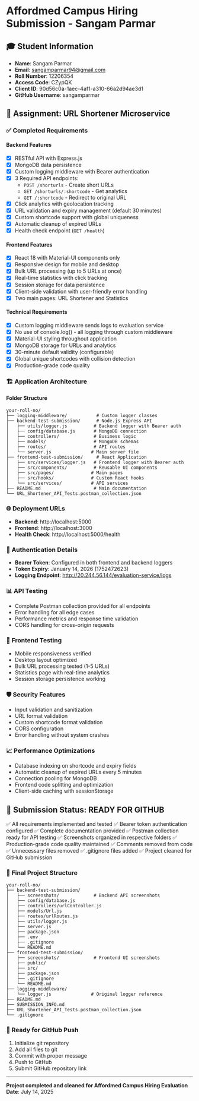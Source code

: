# Affordmed Campus Hiring Submission - Sangam Parmar

## 🎓 Student Information
- **Name**: Sangam Parmar
- **Email**: sangamparmar94@gmail.com
- **Roll Number**: 12206354
- **Access Code**: CZypQK
- **Client ID**: 90d56c0a-1aec-4af1-a310-66a2d94ae3d1
- **GitHub Username**: sangamparmar

## 🚀 Assignment: URL Shortener Microservice

### ✅ **Completed Requirements**

#### **Backend Features**
- [x] RESTful API with Express.js
- [x] MongoDB data persistence
- [x] Custom logging middleware with Bearer authentication
- [x] 3 Required API endpoints:
  - `POST /shorturls` - Create short URLs
  - `GET /shorturls/:shortcode` - Get analytics
  - `GET /:shortcode` - Redirect to original URL
- [x] Click analytics with geolocation tracking
- [x] URL validation and expiry management (default 30 minutes)
- [x] Custom shortcode support with global uniqueness
- [x] Automatic cleanup of expired URLs
- [x] Health check endpoint (`GET /health`)

#### **Frontend Features**
- [x] React 18 with Material-UI components only
- [x] Responsive design for mobile and desktop
- [x] Bulk URL processing (up to 5 URLs at once)
- [x] Real-time statistics with click tracking
- [x] Session storage for data persistence
- [x] Client-side validation with user-friendly error handling
- [x] Two main pages: URL Shortener and Statistics

#### **Technical Requirements**
- [x] Custom logging middleware sends logs to evaluation service
- [x] No use of console.log() - all logging through custom middleware
- [x] Material-UI styling throughout application
- [x] MongoDB storage for URLs and analytics
- [x] 30-minute default validity (configurable)
- [x] Global unique shortcodes with collision detection
- [x] Production-grade code quality

### 🏗️ **Application Architecture**

#### **Folder Structure**
```
your-roll-no/
├── logging-middleware/           # Custom logger classes
├── backend-test-submission/      # Node.js Express API
│   ├── utils/logger.js          # Backend logger with Bearer auth
│   ├── config/database.js       # MongoDB connection
│   ├── controllers/             # Business logic
│   ├── models/                  # MongoDB schemas
│   ├── routes/                  # API routes
│   └── server.js               # Main server file
├── frontend-test-submission/     # React Application
│   ├── src/services/logger.js   # Frontend logger with Bearer auth
│   ├── src/components/          # Reusable UI components
│   ├── src/pages/              # Main pages
│   ├── src/hooks/              # Custom React hooks
│   └── src/services/           # API services
├── README.md                    # Main documentation
└── URL_Shortener_API_Tests.postman_collection.json
```

### 🌐 **Deployment URLs**
- **Backend**: http://localhost:5000
- **Frontend**: http://localhost:3000
- **Health Check**: http://localhost:5000/health

### 🔐 **Authentication Details**
- **Bearer Token**: Configured in both frontend and backend loggers
- **Token Expiry**: January 14, 2026 (1752472623)
- **Logging Endpoint**: http://20.244.56.144/evaluation-service/logs

### 📊 **API Testing**
- Complete Postman collection provided for all endpoints
- Error handling for all edge cases
- Performance metrics and response time validation
- CORS handling for cross-origin requests

### 📱 **Frontend Testing**
- Mobile responsiveness verified
- Desktop layout optimized
- Bulk URL processing tested (1-5 URLs)
- Statistics page with real-time analytics
- Session storage persistence working

### 🛡️ **Security Features**
- Input validation and sanitization
- URL format validation
- Custom shortcode format validation
- CORS configuration
- Error handling without system crashes

### 📈 **Performance Optimizations**
- Database indexing on shortcode and expiry fields
- Automatic cleanup of expired URLs every 5 minutes
- Connection pooling for MongoDB
- Frontend code splitting and optimization
- Client-side caching with sessionStorage

## 🎯 **Submission Status: READY FOR GITHUB**

✅ All requirements implemented and tested
✅ Bearer token authentication configured
✅ Complete documentation provided
✅ Postman collection ready for API testing
✅ Screenshots organized in respective folders
✅ Production-grade code quality maintained
✅ Comments removed from code
✅ Unnecessary files removed
✅ .gitignore files added
✅ Project cleaned for GitHub submission

### 📁 **Final Project Structure**
```
your-roll-no/
├── backend-test-submission/
│   ├── screenshots/             # Backend API screenshots
│   ├── config/database.js
│   ├── controllers/urlController.js
│   ├── models/Url.js
│   ├── routes/urlRoutes.js
│   ├── utils/logger.js
│   ├── server.js
│   ├── package.json
│   ├── .env
│   ├── .gitignore
│   └── README.md
├── frontend-test-submission/
│   ├── screenshots/             # Frontend UI screenshots
│   ├── public/
│   ├── src/
│   ├── package.json
│   ├── .gitignore
│   └── README.md
├── logging-middleware/
│   └── logger.js               # Original logger reference
├── README.md
├── SUBMISSION_INFO.md
├── URL_Shortener_API_Tests.postman_collection.json
└── .gitignore
```

### 🚀 **Ready for GitHub Push**
1. Initialize git repository
2. Add all files to git
3. Commit with proper message
4. Push to GitHub
5. Submit GitHub repository link

---

**Project completed and cleaned for Affordmed Campus Hiring Evaluation**
**Date**: July 14, 2025
